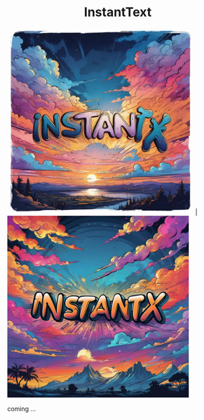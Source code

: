 <div align="center">
<h1>InstantText</h1>
</div>


<img src="./data/demo_1.jpg" width = "425" /> | <img src="./data/demo_2.jpg" width = "414" /> 


<!-- <div align=center>
<img src="./data/demo_512.png" width = "550" />
</div> -->

coming ...

